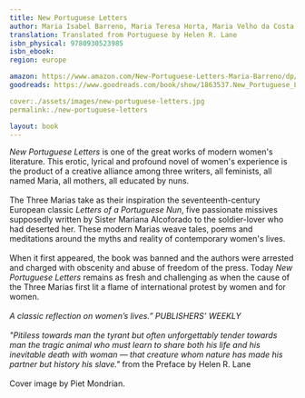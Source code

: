 ```yaml
---
title: New Portuguese Letters
author: Maria Isabel Barreno, Maria Teresa Horta, Maria Velho da Costa ("The Three Marias")
translation: Translated from Portuguese by Helen R. Lane
isbn_physical: 9780930523985
isbn_ebook: 
region: europe

amazon: https://www.amazon.com/New-Portuguese-Letters-Maria-Barreno/dp/0930523989/ref=tmm_pap_swatch_0?_encoding=UTF8&qid=&sr=
goodreads: https://www.goodreads.com/book/show/1863537.New_Portuguese_Letters

cover:./assets/images/new-portuguese-letters.jpg
permalink:./new-portuguese-letters

layout: book
---
```

*New Portuguese Letters* is one of the great works of modern women's literature. This erotic, lyrical and profound novel of women's experience is the product of a creative alliance among three writers, all feminists, all named Maria, all mothers, all educated by nuns.
<br><br>
The Three Marias take as their inspiration the seventeenth-century European classic *Letters of a Portuguese Nun*, five passionate missives supposedly written by Sister Mariana Alcoforado to the soldier-lover who had deserted her. These modern Marias weave tales, poems and meditations around the myths and reality of contemporary women's lives.
<br><br>
When it first appeared, the book was banned and the authors were arrested and charged with obscenity and abuse of freedom of the press. Today *New Portuguese Letters* remains as fresh and challenging as when the cause of the Three Marias first lit a flame of international protest by women and for women. 
<br> <br>
*A classic reflection on women’s lives.”*      *PUBLISHERS’ WEEKLY*
<br><br>
*"Pitiless towards man the tyrant but often unforgettably tender towards man the tragic animal who must learn to share both his life and his inevitable death with woman — that creature whom nature has made his partner but history his slave."* from the Preface by Helen R. Lane
<br><br>
Cover image by Piet Mondrian.
